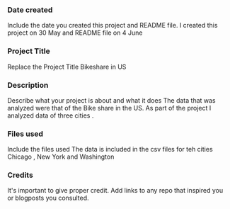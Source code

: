### Date created
Include the date you created this project and README file.
I created this project on 30 May and README file on 4 June
### Project Title
Replace the Project Title
Bikeshare in US
### Description
Describe what your project is about and what it does
The data that was analyzed were that of the Bike share in the US. As part of the project I analyzed data of three cities .
### Files used
Include the files used
The data is included in the csv files for teh cities Chicago , New York and Washington
### Credits
It's important to give proper credit. Add links to any repo that inspired you or blogposts you consulted.
